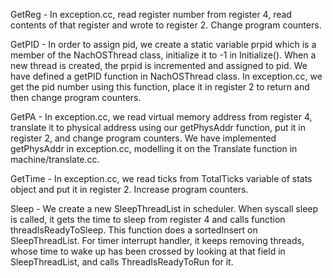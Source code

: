 GetReg - In exception.cc, read register number from register 4, read contents of that register and wrote to register 2. Change program counters.

GetPID - In order to assign pid, we create a static variable prpid which is a member of the NachOSThread class, initialize it to -1 in Initialize(). When a new thread is created, the prpid is incremented and assigned to pid. We have defined a getPID function in NachOSThread class. In exception.cc, we get the pid number using this function, place it in register 2 to return and then change program counters.

GetPA - In exception.cc, we read virtual memory address from register 4, translate it to physical address using our getPhysAddr function, put it in register 2, and change program counters. We have implemented getPhysAddr in exception.cc, modelling it on the Translate function in machine/translate.cc. 

GetTime - In exception.cc, we read ticks from TotalTicks variable of stats object and put it in register 2. Increase program counters.

Sleep - We create a new SleepThreadList in scheduler. When syscall sleep is called, it gets the time to sleep from register 4 and calls function threadIsReadyToSleep. This function does a sortedInsert on SleepThreadList. For timer interrupt handler, it keeps removing threads, whose time to wake up has been crossed by looking at that field in SleepThreadList, and calls ThreadIsReadyToRun for it.
